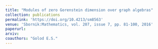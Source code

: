 ```yaml
---
title: "Modules of zero Gorenstein dimension over graph algebras"
collection: publications
permalink: 'https://doi.org/10.4213/sm8563'
venue: 'Sbornik:Mathematics, vol. 207, issue 7, pp. 81-100, 2016'
paperurl:
arxiv:
coauthors: "Golod E.S."
---
```



